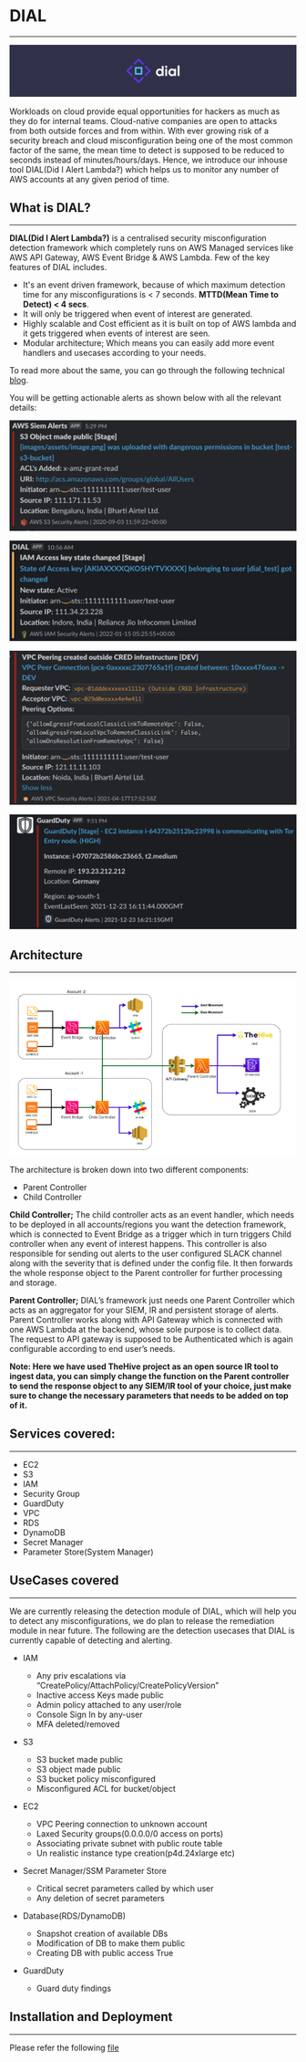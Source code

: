 # DIAL
---
![dial-logo](images/dial-logo.png)

Workloads on cloud provide equal opportunities for hackers as much as they do for internal teams. Cloud-native companies are open to attacks from both outside forces and from within. With ever growing risk of a security breach and cloud misconfiguration being one of the most common factor of the same, the mean time to detect is supposed to be reduced to seconds instead of minutes/hours/days. Hence, we introduce our inhouse tool DIAL(Did I Alert Lambda?) which helps us to monitor any number of AWS accounts at any given period of time.

## What is DIAL?
---
**DIAL(Did I Alert Lambda?)** is a centralised security misconfiguration detection framework which completely runs on AWS Managed services like AWS API Gateway, AWS Event Bridge & AWS Lambda. Few of the key features of DIAL includes.

- It's an event driven framework, because of which maximum detection time for any misconfigurations is < 7 seconds. **MTTD(Mean Time to Detect) < 4 secs**.
- It will only be triggered when event of interest are generated.
- Highly scalable and Cost efficient as it is built on top of AWS lambda and it gets triggered when events of interest are seen.
- Modular architecture; Which means you can easily add more event handlers and usecases according to your needs.

To read more about the same, you can go through the following technical [blog](https://blog.cred.club/team-cred/tech/averting-cloud-misconfiguration-at-scale-with-dial/). 

You will be getting actionable alerts as shown below with all the relevant details:

![alert-1](images/alert-1.png)

![alert-2](images/alert-2.png)

![alert-3](images/alert-3.png)

![alert-4](images/alert-4.png)

## Architecture
---
![dial-arch](images/dial-arch.png)

The architecture is broken down into two different components:

- Parent Controller
- Child Controller

**Child Controller;** The child controller acts as an event handler, which needs to be deployed in all accounts/regions you want the detection framework, which is connected to Event Bridge as a trigger which in turn triggers Child controller when any event of interest happens. This controller is also responsible for sending out alerts to the user configured SLACK channel along with the severity that is defined under the config file. It then forwards the whole response object to the Parent controller for further processing and storage.

**Parent Controller;** DIAL’s framework just needs one Parent Controller which acts as an aggregator for your SIEM, IR and persistent storage of alerts. Parent Controller works along with API Gateway which is connected with one AWS Lambda at the backend, whose sole purpose is to collect data. The request to API gateway is supposed to be Authenticated which is again configurable according to end user’s needs. 


**Note: Here we have used TheHive project as an open source IR tool to ingest data, you can simply change the function on the Parent controller to send the response object to any SIEM/IR tool of your choice, just make sure to change the necessary parameters that needs to be added on top of it.**


## Services covered:
---
- EC2
- S3
- IAM
- Security Group
- GuardDuty
- VPC
- RDS
- DynamoDB
- Secret Manager
- Parameter Store(System Manager)


## UseCases covered
---
We are currently releasing the detection module of DIAL, which will help you to detect any misconfigurations, we do plan to release the remediation module in near future. The following are the detection usecases that DIAL is currently capable of detecting and alerting.


- IAM
    - Any priv escalations via “CreatePolicy/AttachPolicy/CreatePolicyVersion”
    - Inactive access Keys made public
    - Admin policy attached to any user/role
    - Console Sign In by any-user
    - MFA deleted/removed

- S3
    - S3 bucket made public
    - S3 object made public
    - S3 bucket policy misconfigured
    - Misconfigured ACL for bucket/object

- EC2
    - VPC Peering connection to unknown account
    - Laxed Security groups(0.0.0.0/0 access on ports)
    - Associating private subnet with public route table
    - Un realistic instance type creation(p4d.24xlarge etc)

- Secret Manager/SSM Parameter Store
    - Critical secret parameters called by which user
    - Any deletion of secret parameters

- Database(RDS/DynamoDB)
    - Snapshot creation of available DBs
    - Modification of DB to make them public
    - Creating DB with public access True

- GuardDuty
    - Guard duty findings

## Installation and Deployment
---

Please refer the following [file](cfn/DEPLOY.md)
